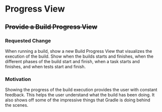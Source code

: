 # Progress View

## ~~Provide a Build Progress View~~

### Requested Change

When running a build, show a new Build Progress View that visualizes the execution of the build. Show when the builds starts and
finishes, when the different phases of the build start and finish, when a task starts and finishes, and when tests start
and finish.

### Motivation

Showing the progress of the build execution provides the user with constant feedback. This helps the user understand what the
build has been doing. It also shows off some of the impressive things that Gradle is doing behind the scenes.
